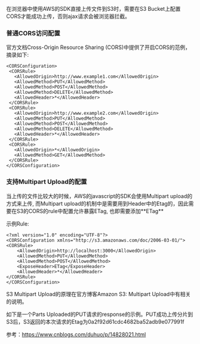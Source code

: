 在浏览器中使用AWS的SDK直接上传文件到S3时，需要在S3 Bucket上配置CORS才能成功上传，否则ajax请求会被浏览器拦截。

### 普通CORS访问配置
官方文档Cross-Origin Resource Sharing (CORS)中提供了开启CORS的范例，摘录如下:
```
<CORSConfiguration>
 <CORSRule>
   <AllowedOrigin>http://www.example1.com</AllowedOrigin>
   <AllowedMethod>PUT</AllowedMethod>
   <AllowedMethod>POST</AllowedMethod>
   <AllowedMethod>DELETE</AllowedMethod>
   <AllowedHeader>*</AllowedHeader>
 </CORSRule>
 <CORSRule>
   <AllowedOrigin>http://www.example2.com</AllowedOrigin>
   <AllowedMethod>PUT</AllowedMethod>
   <AllowedMethod>POST</AllowedMethod>
   <AllowedMethod>DELETE</AllowedMethod>
   <AllowedHeader>*</AllowedHeader>
 </CORSRule>
 <CORSRule>
   <AllowedOrigin>*</AllowedOrigin>
   <AllowedMethod>GET</AllowedMethod>
 </CORSRule>
</CORSConfiguration>
```
### 支持Multipart Upload的配置
当上传的文件比较大的时候，AWS的javascript的SDK会使用Multipart upload的方式来上传, 而Multipart upload的机制中是需要用到Header中的Etag的，因此需要在S3的CORS的rule中配置允许暴露ETag,
也即需要添加**<ExposeHeader>ETag</ExposeHeader>**

示例Rule:
```
<?xml version="1.0" encoding="UTF-8"?>
<CORSConfiguration xmlns="http://s3.amazonaws.com/doc/2006-03-01/">
<CORSRule>
    <AllowedOrigin>http://localhost:3000</AllowedOrigin>
    <AllowedMethod>PUT</AllowedMethod>
    <AllowedMethod>POST</AllowedMethod>
    <ExposeHeader>ETag</ExposeHeader>
    <AllowedHeader>*</AllowedHeader>
</CORSRule>
</CORSConfiguration>
```
S3 Multipart Upload的原理在官方博客Amazon S3: Multipart Upload中有相关的说明。

如下是一个Parts Uploaded的PUT请求的response的示例。PUT成功上传分片到S3后，S3返回的本次请求的Etag为0a2f92d61cdc4682ba52adb9e077991f

参考：https://www.cnblogs.com/duhuo/p/14828021.html

